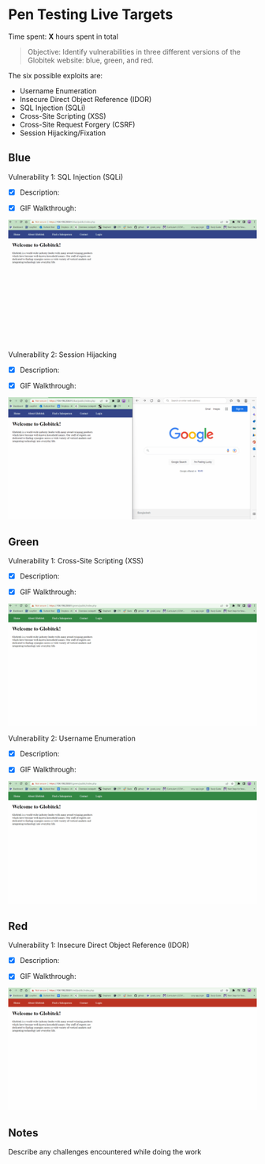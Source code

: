 # Pen Testing Live Targets

Time spent: **X** hours spent in total

> Objective: Identify vulnerabilities in three different versions of the Globitek website: blue, green, and red.

The six possible exploits are:

* Username Enumeration
* Insecure Direct Object Reference (IDOR)
* SQL Injection (SQLi)
* Cross-Site Scripting (XSS)
* Cross-Site Request Forgery (CSRF)
* Session Hijacking/Fixation



## Blue

Vulnerability 1: SQL Injection (SQLi)

- [x] Description:

- [x] GIF Walkthrough:
<img src="blue_SQLI_vulnerability.gif">


Vulnerability 2: Session Hijacking

- [x] Description:

- [x] GIF Walkthrough:
<img src="blue_SessionHijacking_vulnerability.gif">


## Green

Vulnerability 1: Cross-Site Scripting (XSS)

- [x] Description:

- [x] GIF Walkthrough:
<img src="green_XSS_vulnerability.gif">


Vulnerability 2: Username Enumeration

- [x] Description:

- [x] GIF Walkthrough:
<img src="green_UsernameEnumeration_vulnerability.gif">


## Red

Vulnerability 1: Insecure Direct Object Reference (IDOR)

- [x] Description:

- [x] GIF Walkthrough:
<img src="red_IDOR_vulnerability.gif">


## Notes

Describe any challenges encountered while doing the work
